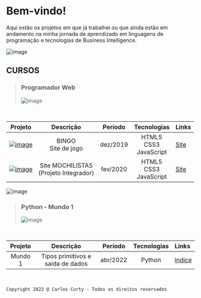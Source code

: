 # Bem-vindo!

Aqui estão os projetos em que já trabalhei ou que ainda estão em andamento na minha jornada de aprendizado em linguagens de programação e tecnologias de Business Intelligence.



![image](https://user-images.githubusercontent.com/68711113/165002315-c8b84367-987b-482b-b930-8c84d7e8afaa.png)

## <b>CURSOS</b>
>
>### Programador Web<br> 
>
>![image](https://user-images.githubusercontent.com/68711113/165768866-bc80e89c-13c8-454b-93db-5505ad320163.png)
>
<br>

Projeto | Descrição | Período | Tecnologias | Links
:-----: | :-----: | :-----: | :-----: | :----------
[![image](https://user-images.githubusercontent.com/68711113/165095493-0cd495e0-abf4-4238-87d3-17e5a3ca45af.png)](https://carloscurty.github.io/bingo) | BINGO<br>Site de jogo | dez/2019 | HTML5<br>CSS3<br>JavaScript | [Site](https://curtydigital.000webhostapp.com/bingo/bingo_75.html) | 
[![image](https://user-images.githubusercontent.com/68711113/165096216-7b6e6760-e341-4aa4-a18d-931c1c7c795e.png)](https://carloscurty.github.io/mochilistas) | Site MOCHILISTAS<br>(Projeto Integrador) | fev/2020 | HTML5<br>CSS3<br>JavaScript | [Site](https://curtydigital.000webhostapp.com/mochilistas) | 

 ![image](https://user-images.githubusercontent.com/68711113/165002315-c8b84367-987b-482b-b930-8c84d7e8afaa.png)

>
>### Python - Mundo 1<br> 
>
>![image](https://user-images.githubusercontent.com/68711113/165805297-0dbdcc4c-1985-450d-a4ee-1856d614545a.png)
>
<br>

Projeto | Descrição | Período | Tecnologias | Links
:-----: | :-----: | :-----: | :-----: | :----------
Mundo 1 | Tipos primitivos e saída de dados | abr/2022 | Python | [ìndice](https://carloscurty.github.io/CursoemVideo-Python-Mundo1) |

<br>

~~~
Copyright 2022 @ Carlos Curty - Todos os direitos reservados
~~~

